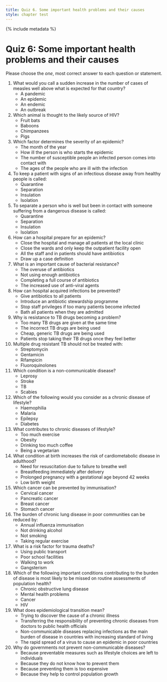 ```yaml
---
title: Quiz 6. Some important health problems and their causes
style: chapter test
---
```


{% include metadata %}

# Quiz 6: Some important health problems and their causes

Please choose the *one*, most correct answer to each question or statement.

1.	What would you call a sudden increase in the number of cases of measles well above what is expected for that country?
	- 	A pandemic
	+	An epidemic
	- 	An endemic
	- 	An outbreak
2.	Which animal is thought to the likely source of HIV?
	- 	Fruit bats
	- 	Baboons
	+	Chimpanzees
	- 	Pigs
3.	Which factor determines the severity of an epidemic?
	- 	The month of the year
	- 	How ill the person is who starts the epidemic
	+	The number of susceptible people an infected person comes into contact with 
	- 	The ages of the people who are ill with the infection
4.	To keep a patient with signs of an infectious disease away from healthy people is called:
	- 	Quarantine
	- 	Separation
	- 	Insulation
	+	Isolation
5.	To separate a person who is well but been in contact with someone suffering from a dangerous disease is called:
	+	Quarantine
	- 	Separation
	- 	Insulation
	- 	Isolation
6.	How can a hospital prepare for an epidemic?
	- 	Close the hospital and manage all patients at the local clinic
	- 	Close the wards and only keep the outpatient facility open
	- 	All the staff and in patients should have antibiotics
	+	Draw up a case definition
7.	What is an important cause of bacterial resistance?
	+	The overuse of antibiotics
	- 	Not using enough antibiotics
	- 	Completing a full course of antibiotics
	- 	The increased use of anti-viral agents
8.	How can hospital acquired infections be prevented?
	- 	Give antibiotics to all patients
	+	Introduce an antibiotic stewardship programme
	- 	Stop staff privileges if too many patients become infected
	- 	Bath all patients when they are admitted
9.	Why is resistance to TB drugs becoming a problem?
	- 	Too many TB drugs are given at the same time
	- 	The incorrect TB drugs are being used
	- 	Cheap, generic TB drugs are being used
	+	Patients stop taking their TB drugs once they feel better
10.	Multiple drug resistant TB should not be treated with:
	- 	Streptomycin
	- 	Gentamicin
	+	Rifampicin
	- 	Fluoroquinolones
11.	Which condition is a non-communicable disease?
	- 	Leprosy
	+	Stroke
	- 	TB
	- 	Scabies
12.	Which of the following would you consider as a chronic disease of lifestyle?
	- 	Haemophilia
	- 	Malaria
	- 	Epilepsy
	+	Diabetes
13.	What contributes to chronic diseases of lifestyle?
	- 	Too much exercise
	+	Obesity
	- 	Drinking too much coffee
	- 	Being a vegetarian
14.	What condition at birth increases the risk of cardiometabolic disease in adulthood?
	- 	Need for resuscitation due to failure to breathe well
	- 	Breastfeeding immediately after delivery
	- 	Prolonged pregnancy with a gestational age beyond 42 weeks
	+	Low birth weight
15.	Which cancer can be prevented by immunisation?
	+	Cervical cancer
	- 	Pancreatic cancer
	- 	Breast cancer
	- 	Stomach cancer
16.	The burden of chronic lung disease in poor communities can be reduced by:
	- 	Annual influenza immunisation
	- 	Not drinking alcohol
	+	Not smoking
	- 	Taking regular exercise
17.	What is a risk factor for trauma deaths?
	- 	Using public transport
	- 	Poor school facilities
	- 	Walking to work
	+	Gangsterism
18.	Which of the following important conditions contributing to the burden of disease is most likely to be missed on routine assessments of population health?
	- 	Chronic obstructive lung disease
	+	Mental health problems
	- 	Cancer
	- 	HIV
19.	What does epidemiological transition mean?
	- 	Trying to discover the cause of a chronic illness
	- 	Transferring the responsibility of preventing chronic diseases from doctors to public health officials
	+	Non-communicable diseases replacing infections as the main burden of disease in countries with increasing standard of living
	- 	The rapid spread of a virus to cause an epidemic in poor countries
20.	Why do governments not prevent non-communicable diseases?
	+	Because preventable measures such as lifestyle choices are left to individuals
	- 	Because they do not know how to prevent them
	- 	Because preventing them is too expensive
	- 	Because they help to control population growth